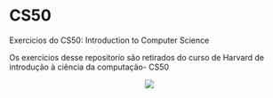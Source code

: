 # CS50
Exercicios do CS50: Introduction to Computer Science

Os exercicios desse repositorio são retirados do curso de Harvard de introdução à ciência da computação- CS50

<div align="center"> <image src="https://github.com/GabrielFelipeS/Algoritmo-Curso-Em-Video/assets/108304564/8b515a33-5125-407e-91bf-27765e2410d8"></div>

